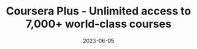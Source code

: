 ---
title: Coursera Plus - Unlimited access to 7,000+ world-class courses
date:  2023-06-05
draft: false
link: https://imp.i384100.net/JrEKNN
thumbnail : "https://d3njjcbhbojbot.cloudfront.net/api/utilities/v1/imageproxy/https://coursera-course-photos.s3.amazonaws.com/c6/219c69cb2245daa3382187c1785871/2048px-Coursera-Logo_600x600.svg.png"
type : "course"
---